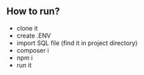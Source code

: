 ## How to run?

- clone it
- create .ENV
- import SQL file (find it in project directory)
- composer i
- npm i
- run it
